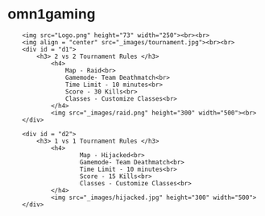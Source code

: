# omn1gaming
<head>
<title> Black Ops Tournament </title>

<style type = "text/css">
div {
	width: 550px;
	height: 480px;
	color: black;
	border: 2px solid orange;
	}
div#d1{
	text-align: center;
	background-color: black;
	margin: 0px;
	}
div#d2{
	text-align: center;
	background-color: black;
	margin: -485px 0px 0px 600px;
	}
div#title{
	width: 250px;
	height: 200px;
	text-align: center;
	margin: 0px 0px 0px 400px;
	border: none;
	}
body              {font-family: arial, sans-serif}
body              {background-image:url('_images/blackandorange.jpg');} 
h3                {color: orange;}
h4				  {color : white;}
h2                {color: white}
		   
</style>
</head>

<body>


		
		<img src="Logo.png" height="73" width="250"><br><br>
		<img align = "center" src="_images/tournament.jpg"><br><br>
		<div id = "d1">
			<h3> 2 vs 2 Tournament Rules </h3>
				<h4>
					Map - Raid<br>
					Gamemode- Team Deathmatch<br>
					Time Limit - 10 minutes<br> 
					Score - 30 Kills<br>
					Classes - Customize Classes<br>
				</h4>
				<img src="_images/raid.png" height="300" width="500"><br>
		</div>
		
		<div id = "d2">
			<h3> 1 vs 1 Tournament Rules </h3>
				<h4>
						Map - Hijacked<br>
						Gamemode- Team Deathmatch<br>
						Time Limit - 10 minutes<br> 
						Score - 15 Kills<br>
						Classes - Customize Classes<br>
				</h4>
				<img src="_images/hijacked.jpg" height="300" width="500">
		</div>

</body>
</html>
